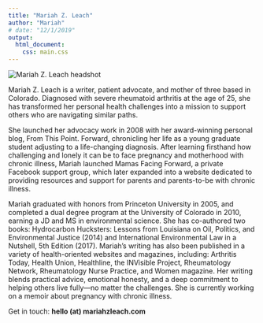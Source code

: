 ```yaml
---
title: "Mariah Z. Leach"
author: "Mariah"
# date: "12/1/2019"
output: 
  html_document:
    css: main.css
---
```


![Mariah Z. Leach headshot](https://www.arthritis.com/sites/default/files/mariah-img_1_0.jpg)


Mariah Z. Leach is a writer, patient advocate, and mother of three based in Colorado. Diagnosed with severe rheumatoid arthritis at the age of 25, she has transformed her personal health challenges into a mission to support others who are navigating similar paths. 

She launched her advocacy work in 2008 with her award-winning personal blog, From This Point. Forward, chronicling her life as a young graduate student adjusting to a life-changing diagnosis. After learning firsthand how challenging and lonely it can be to face pregnancy and motherhood with chronic illness, Mariah launched Mamas Facing Forward, a private Facebook support group, which later expanded into a website dedicated to providing resources and support for parents and parents-to-be with chronic illness.

Mariah graduated with honors from Princeton University in 2005, and completed a dual degree program at the University of Colorado in 2010, earning a JD and MS in environmental science. She has co-authored two books: Hydrocarbon Hucksters: Lessons from Louisiana on Oil, Politics, and Environmental Justice (2014) and International Environmental Law in a Nutshell, 5th Edition (2017). Mariah’s writing has also been published in a variety of health-oriented websites and magazines, including: Arthritis Today, Health Union, Healthline, the INVisible Project, Rheumatology Network, Rheumatology Nurse Practice, and Women magazine. Her writing blends practical advice, emotional honesty, and a deep commitment to helping others live fully—no matter the challenges. She is currently working on a memoir about pregnancy with chronic illness.

Get in touch: **hello (at) mariahzleach.com**